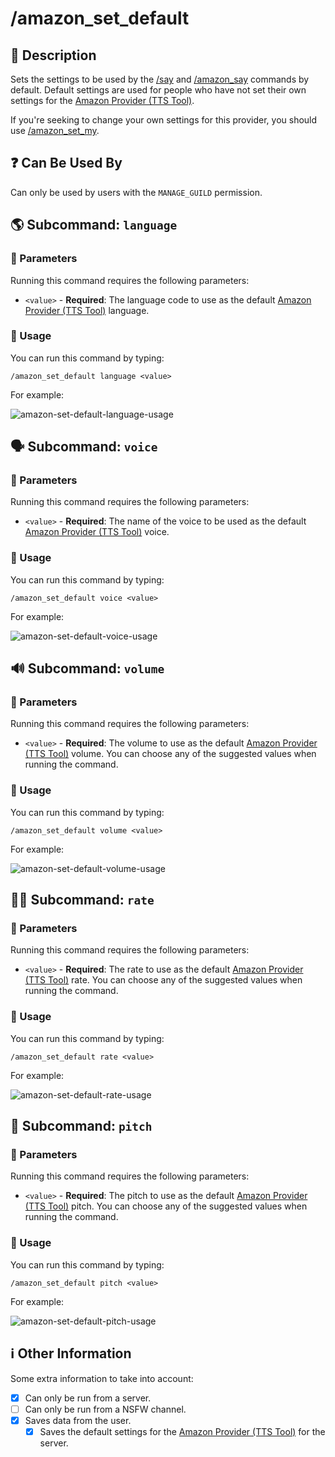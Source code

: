 # /amazon_set_default

## 📖 Description

Sets the settings to be used by the [/say](../all-tts/say.md) and [/amazon_say](./amazon-say.md) commands by default. Default settings are used for people who have not set their own settings for the [Amazon Provider (TTS Tool)](../../text-to-speech-providers/amazon-ttstool.md).

If you're seeking to change your own settings for this provider, you should use [/amazon_set_my](./amazon-set-my.md).

## ❓ Can Be Used By

Can only be used by users with the `MANAGE_GUILD` permission.

## 🌎 Subcommand: `language`

### 🔨 Parameters

Running this command requires the following parameters:

* `<value>` - **Required**: The language code to use as the default [Amazon Provider (TTS Tool)](../../text-to-speech-providers/amazon-ttstool.md) language.

### 🎈 Usage

You can run this command by typing:

```text
/amazon_set_default language <value>
```

For example:

![amazon-set-default-language-usage](../../assets/screenshots/amazon-set-default-language-usage.png)

## 🗣 Subcommand: `voice`

### 🔨 Parameters

Running this command requires the following parameters:

* `<value>` - **Required**: The name of the voice to be used as the default [Amazon Provider (TTS Tool)](../../text-to-speech-providers/amazon-ttstool.md) voice.

### 🎈 Usage

You can run this command by typing:

```text
/amazon_set_default voice <value>
```

For example:

![amazon-set-default-voice-usage](../../assets/screenshots/amazon-set-default-voice-usage.png)

## 🔊 Subcommand: `volume`

### 🔨 Parameters

Running this command requires the following parameters:

* `<value>` - **Required**: The volume to use as the default [Amazon Provider (TTS Tool)](../../text-to-speech-providers/amazon-ttstool.md) volume. You can choose any of the suggested values when running the command.

### 🎈 Usage

You can run this command by typing:

```text
/amazon_set_default volume <value>
```

For example:

![amazon-set-default-volume-usage](../../assets/screenshots/amazon-set-default-volume-usage.png)

## 🏃🏻 Subcommand: `rate`

### 🔨 Parameters

Running this command requires the following parameters:

* `<value>` - **Required**: The rate to use as the default [Amazon Provider (TTS Tool)](../../text-to-speech-providers/amazon-ttstool.md) rate. You can choose any of the suggested values when running the command.

### 🎈 Usage

You can run this command by typing:

```text
/amazon_set_default rate <value>
```

For example:

![amazon-set-default-rate-usage](../../assets/screenshots/amazon-set-default-rate-usage.png)

## 🥁 Subcommand: `pitch`

### 🔨 Parameters

Running this command requires the following parameters:

* `<value>` - **Required**: The pitch to use as the default [Amazon Provider (TTS Tool)](../../text-to-speech-providers/amazon-ttstool.md) pitch. You can choose any of the suggested values when running the command.

### 🎈 Usage

You can run this command by typing:

```text
/amazon_set_default pitch <value>
```

For example:

![amazon-set-default-pitch-usage](../../assets/screenshots/amazon-set-default-pitch-usage.png)

## ℹ️ Other Information

Some extra information to take into account:

* [x] Can only be run from a server.
* [ ] Can only be run from a NSFW channel.
* [x] Saves data from the user.
    - [x] Saves the default settings for the [Amazon Provider (TTS Tool)](../../text-to-speech-providers/amazon-ttstool.md) for the server.
